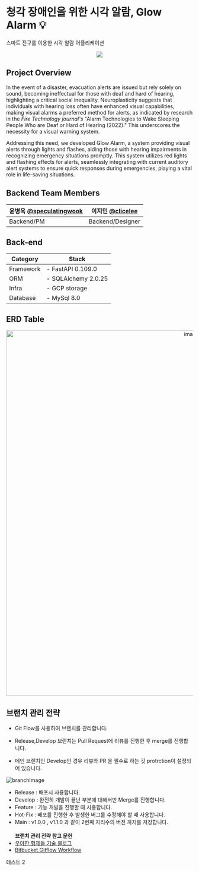 # 청각 장애인을 위한 시각 알람, Glow Alarm 💡
스마트 전구를 이용한 시각 알람 어플리케이션

<p align="center">
  <img src="https://github.com/sound-light/.github/assets/131771046/7973a3fa-49ac-48e2-a145-6c9cfef63a73">
</p>

## Project Overview
In the event of a disaster, evacuation alerts are issued but rely solely on sound, becoming ineffectual for those with deaf and hard of hearing, highlighting a critical social inequality. Neuroplasticity suggests that individuals with hearing loss often have enhanced visual capabilities, making visual alarms a preferred method for alerts, as indicated by research in the *Fire Technology journal's* "Alarm Technologies to Wake Sleeping People Who are Deaf or Hard of Hearing (2022)." This underscores the necessity for a visual warning system.


Addressing this need, we developed Glow Alarm, a system providing visual alerts through lights and flashes, aiding those with hearing impairments in recognizing emergency situations promptly. This system utilizes red lights and flashing effects for alerts, seamlessly integrating with current auditory alert systems to ensure quick responses during emergencies, playing a vital role in life-saving situations.


## Backend Team Members

| 윤병욱 [@speculatingwook](https://github.com/speculatingwook)| 이지민 [@clicelee](https://github.com/clicelee)       |
|---------------------------|-----------------------------|
| Backend/PM                | Backend/Designer            |



## Back-end

| Category  | Stack               |
| --------- | ------------------- |
| Framework | - FastAPI 0.109.0   |
| ORM       | - SQLAlchemy 2.0.25 |
| Infra     | - GCP storage       |
| Database  | - MySql 8.0         |


## ERD Table
<p align="center">
  <img width="985" alt="image" src="https://github.com/sound-light/sound-light-backend/assets/105579811/b090b103-f895-406c-b805-e61856c84690">
</p>


## 브랜치 관리 전략

- Git Flow를 사용하여 브랜치를 관리합니다.

- Release,Develop 브랜치는 Pull Request에 리뷰를 진행한 후 merge를 진행합니다.

- 메인 브렌치인 Develop인 경우 리뷰와 PR 을 필수로 하는 깃 protrction이 설정되어 있습니다.

![branchImage](https://user-images.githubusercontent.com/37647483/226156092-df21a222-76c4-41d0-a9f7-46112ae00ce0.jpg)

- Release : 배포시 사용합니다.
- Develop : 완전히 개발이 끝난 부분에 대해서만 Merge를 진행합니다.
- Feature : 기능 개발을 진행할 때 사용합니다.
- Hot-Fix : 배포를 진행한 후 발생한 버그를 수정해야 할 때 사용합니다.
- Main : v1.0.0 , v1.1.0 과 같이 2번째 자리수의 버전 까지를 저장합니다.
  <br><br>
  <b>브랜치 관리 전략 참고 문헌</b><br>
- [우아한 형제들 기술 블로그](http://woowabros.github.io/experience/2017/10/30/baemin-mobile-git-branch-strategy.html)
- [Bitbucket Gitflow Workflow](https://www.atlassian.com/git/tutorials/comparing-workflows/gitflow-workflow)

테스트 2